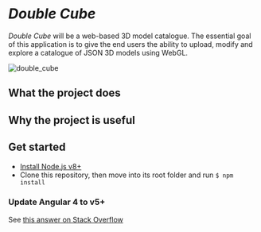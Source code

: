 # _Double Cube_

_Double Cube_ will be a web-based 3D model catalogue. The essential goal of this application is to give the end users the ability to upload, modify and explore a catalogue of JSON 3D models using WebGL.

![double_cube](https://user-images.githubusercontent.com/2479647/39675820-9c896928-5158-11e8-9abe-f48c87a3b7d7.png)

## What the project does

## Why the project is useful

## Get started
* [Install Node.js v8+](https://nodejs.org/en/download/package-manager)
* Clone this repository, then move into its root folder and run `$ npm install`

### Update Angular 4 to v5+

See [this answer on Stack Overflow](https://stackoverflow.com/a/48363318/1977778)
